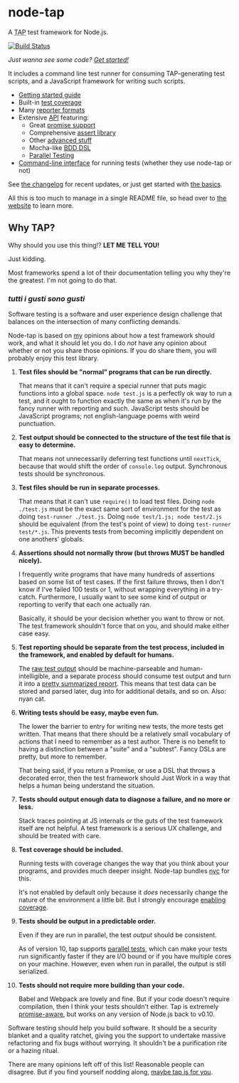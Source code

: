 # node-tap

A <abbr title="Test Anything Protocol">TAP</abbr> test framework for
Node.js.

[![Build Status](https://travis-ci.org/tapjs/node-tap.svg?branch=master)](https://travis-ci.org/tapjs/node-tap)

_Just wanna see some code? [Get started!](http://www.node-tap.org/basics/)_

It includes a command line test runner for consuming TAP-generating
test scripts, and a JavaScript framework for writing such scripts.

* [Getting started guide](http://www.node-tap.org/basics/)
* Built-in [test coverage](http://www.node-tap.org/coverage/)
* Many [reporter formats](http://www.node-tap.org/reporting/)
* Extensive [API](http://www.node-tap.org/api/) featuring:
  * Great [promise support](http://www.node-tap.org/promises/)
  * Comprehensive [assert library](http://www.node-tap.org/asserts/)
  * Other [advanced stuff](http://www.node-tap.org/advanced/)
  * Mocha-like [BDD DSL](http://www.node-tap.org/mochalike/)
  * [Parallel Testing](http://www.node-tap.org/parallel/)
* [Command-line interface](http://www.node-tap.org/cli/) for running
  tests (whether they use node-tap or not)

See [the changelog](http://www.node-tap.org/changelog/) for recent updates, or just get
started with [the basics](http://www.node-tap.org/basics/).

All this is too much to manage in a single README file, so head over
to [the website](http://www.node-tap.org/) to learn more.

## Why TAP?

Why should you use this thing!?  **LET ME TELL YOU!**

Just kidding.

Most frameworks spend a lot of their documentation telling you why
they're the greatest.  I'm not going to do that.

### <i lang="it">tutti i gusti sono gusti</i>

Software testing is a software and user experience design challenge
that balances on the intersection of many conflicting demands.

Node-tap is based on [my](http://izs.me) opinions about how a test
framework should work, and what it should let you do.  I do _not_ have
any opinion about whether or not you share those opinions.  If you do
share them, you will probably enjoy this test library.

1. **Test files should be "normal" programs that can be run
   directly.**

   That means that it can't require a special runner that
   puts magic functions into a global space.  `node test.js` is a
   perfectly ok way to run a test, and it ought to function
   exactly the same as when it's run by the fancy runner with
   reporting and such.  JavaScript tests should be JavaScript
   programs; not english-language poems with weird punctuation.

2. **Test output should be connected to the structure of the
   test file that is easy to determine.**

   That means not unnecessarily deferring test functions
   until `nextTick`, because that would shift the order of
   `console.log` output.  Synchronous tests should be synchronous.

3. **Test files should be run in separate processes.**

   That means that it can't use `require()` to load test files.  Doing
   `node ./test.js` must be the exact same sort of environment for the
   test as doing `test-runner ./test.js`.  Doing `node test/1.js; node
   test/2.js` should be equivalent (from the test's point of view) to
   doing `test-runner test/*.js`.  This prevents tests from becoming
   implicitly dependent on one anothers' globals.

4. **Assertions should not normally throw (but throws MUST be handled
   nicely).**

   I frequently write programs that have many hundreds of
   assertions based on some list of test cases.  If the first failure
   throws, then I don't know if I've failed 100 tests or 1, without
   wrapping everything in a try-catch.  Furthermore, I usually want to
   see some kind of output or reporting to verify that each one
   actually ran.

   Basically, it should be your decision whether you want to throw or
   not.  The test framework shouldn't force that on you, and should
   make either case easy.

5. **Test reporting should be separate from the test process, included
   in the framework, and enabled by default for humans.**

   The [raw test output](http://www.node-tap.org/tap-format/) should
   be machine-parseable and human-intelligible, and a separate process
   should consume test output and turn it into a [pretty summarized
   report](http://www.node-tap.org/reporting/).  This means that test
   data can be stored and parsed later, dug into for additional
   details, and so on.  Also: nyan cat.

6. **Writing tests should be easy, maybe even fun.**

   The lower the barrier to entry for writing new tests, the more
   tests get written.  That means that there should be a relatively
   small vocabulary of actions that I need to remember as a test
   author.  There is no benefit to having a distinction between a
   "suite" and a "subtest".  Fancy DSLs are pretty, but more to
   remember.

   That being said, if you return a Promise, or use a DSL that
   throws a decorated error, then the test framework should Just Work
   in a way that helps a human being understand the situation.

7. **Tests should output enough data to diagnose a failure, and no
   more or less.**

   Stack traces pointing at JS internals or the guts of the test
   framework itself are not helpful.  A test framework is a serious UX
   challenge, and should be treated with care.

8. **Test coverage should be included.**

   Running tests with coverage changes the way that you think about
   your programs, and provides much deeper insight.  Node-tap bundles
   [nyc](https://istanbul.js.org/) for this.

   It's not enabled by default only because it _does_ necessarily
   change the nature of the environment a little bit.  But I strongly
   encourage [enabling coverage](http://www.node-tap.org/coverage/).

9. **Tests should be output in a predictable order.**

   Even if they are run in parallel, the test _output_ should be
   consistent.

   As of version 10, tap supports [parallel
   tests](http://www.node-tap.org/parallel/), which
   can make your tests run significantly faster if they are I/O bound
   or if you have multiple cores on your machine.  However, even when
   run in parallel, the output is still serialized.

10. **Tests should not require more building than your code.**

    Babel and Webpack are lovely and fine.  But if your code doesn't
    require compilation, then I think your tests shouldn't either.
    Tap is extremely
    [promise-aware](http://www.node-tap.org/promises/), but works on
    any version of Node.js back to v0.10.

Software testing should help you build software.  It should be a
security blanket and a quality ratchet, giving you the support to
undertake massive refactoring and fix bugs without worrying.  It
shouldn't be a purification rite or a hazing ritual.

There are many opinions left off of this list!  Reasonable people can
disagree.  But if you find yourself nodding along, [maybe tap is for
you](http://www.node-tap.org/basics/).
